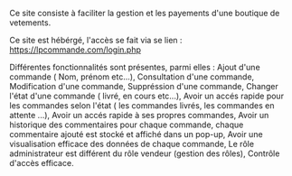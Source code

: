 Ce site consiste à faciliter la gestion et les payements d'une boutique de vetements.

Ce site est hébérgé, l'accès se fait via se lien : https://lpcommande.com/login.php

Différentes fonctionnalités sont présentes, parmi elles :
Ajout d'une commande ( Nom, prénom etc...),
Consultation d'une commande,
Modification d'une commande,
Suppréssion d'une commande,
Changer l'état d'une commande ( livré, en cours etc...),
Avoir un accés rapide pour les commandes selon l'état ( les commandes livrés, les commandes en attente ...),
Avoir un accés rapide à ses propres commandes,
Avoir un historique des commentaires pour chaque commande, chaque commentaire ajouté est stocké et affiché dans un pop-up,
Avoir une visualisation efficace des données de chaque commande,
Le rôle administrateur est différent du rôle vendeur (gestion des rôles),
Contrôle d'accès efficace.
